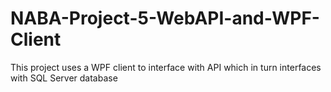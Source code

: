 # NABA-Project-5-WebAPI-and-WPF-Client
This project uses a WPF client to interface with API which in turn interfaces with SQL Server database
